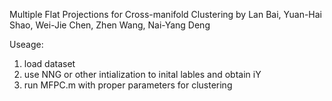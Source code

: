 Multiple Flat Projections for Cross-manifold Clustering
    by  Lan Bai, Yuan-Hai Shao, Wei-Jie Chen, Zhen Wang, Nai-Yang Deng
    
Useage:
  1. load dataset
  2. use NNG or other intialization to inital lables and obtain iY
  3. run MFPC.m with proper parameters for clustering
